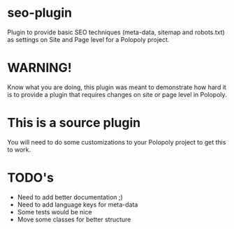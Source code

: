 seo-plugin
==========
Plugin to provide basic SEO techniques (meta-data, sitemap and robots.txt) as settings on Site and Page level for a Polopoly project.

WARNING!
========
Know what you are doing, this plugin was meant to demonstrate how hard it is to provide a plugin that requires changes on site or page level in Polopoly.

This is a source plugin
=======================
You will need to do some customizations to your Polopoly project to get this to work.

TODO's
======
* Need to add better documentation ;)
* Need to add language keys for meta-data
* Some tests would be nice
* Move some classes for better structure
